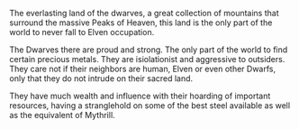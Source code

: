 
The everlasting land of the dwarves, a great collection of mountains that surround the massive Peaks of Heaven, this land is the only part of the world to never fall to Elven occupation. 

The Dwarves there are proud and strong. The only part of the world to find certain precious metals. They are isiolationist and aggressive to outsiders. They care not if their neighbors are human, Elven or even other Dwarfs, only that they do not intrude on their sacred land. 

They have much wealth and influence with their hoarding of important resources, having a stranglehold on some of the best steel available as well as the equivalent of Mythrill.
